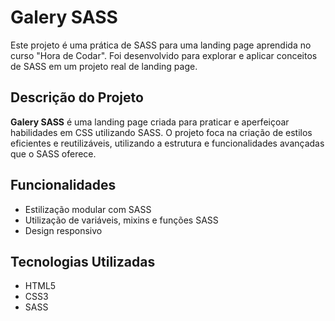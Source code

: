 # Galery SASS

Este projeto é uma prática de SASS para uma landing page aprendida no curso "Hora de Codar". Foi desenvolvido para explorar e aplicar conceitos de SASS em um projeto real de landing page.

## Descrição do Projeto

**Galery SASS** é uma landing page criada para praticar e aperfeiçoar habilidades em CSS utilizando SASS. O projeto foca na criação de estilos eficientes e reutilizáveis, utilizando a estrutura e funcionalidades avançadas que o SASS oferece.

## Funcionalidades

- Estilização modular com SASS
- Utilização de variáveis, mixins e funções SASS
- Design responsivo

## Tecnologias Utilizadas

- HTML5
- CSS3
- SASS
